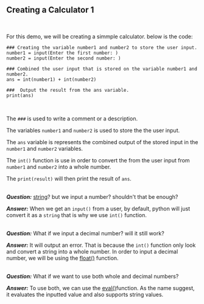 ## Creating a Calculator 1
<br>

For this demo, we will be creating a simmple calculator. below is the code:

```
### Creating the variable number1 and number2 to store the user input.
number1 = input(Enter the first number: )
number2 = input(Enter the second number: )

### Combined the user input that is stored on the variable number1 and number2.
ans = int(number1) + int(number2)

###  Output the result from the ans variable.
print(ans)

```

<br>

The ``` ### ``` is used to write a comment or a description.
<br>

The variables ```number1``` and ```number2``` is used to store the the user input.
<br>

The ```ans``` variable is represents the combined output of the stored input in the ```number1``` and ```number2``` variables.
<br>

The ```int()``` function is use in order to convert the from the user input from ```number1``` and ```number2``` into a whole number.
<br>

The ```print(result)``` will then print the result of ```ans```.
<br>
<br>

***Question:*** [string](https://docs.python.org/3/library/string.html)? but we input a number? shouldn't that be enough?

***Answer:*** When we get an ```input()``` from a user, by default, python will just convert it as a ```string``` that is why we use ```int()``` function.
<br>
<br>

***Question:*** What if we input a decimal number? will it still work?
<br>

***Answer:*** It will output an error. That is because the ```int()``` function only look and convert a string into a whole number. In order to input a decimal number, we will be using the [float()](https://docs.python.org/3/library/functions.html#float) function.
<br>
<br>

***Question:*** What if we want to use both whole and decimal numbers?
<br>

***Answer:*** To use both, we can use the [eval()](https://docs.python.org/3/library/functions.html#eval)function. As the name suggest, it evaluates the inputted value and also supports string values.










